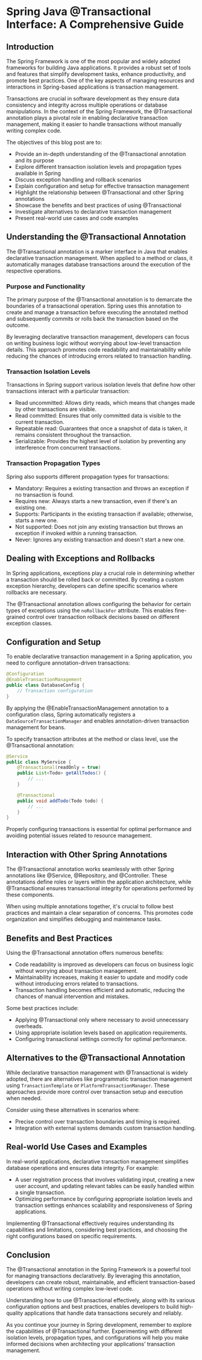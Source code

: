 # Spring Java @Transactional Interface: A Comprehensive Guide

## Introduction

The Spring Framework is one of the most popular and widely adopted frameworks for building Java applications. It provides a robust set of tools and features that simplify development tasks, enhance productivity, and promote best practices. One of the key aspects of managing resources and interactions in Spring-based applications is transaction management.

Transactions are crucial in software development as they ensure data consistency and integrity across multiple operations or database manipulations. In the context of the Spring Framework, the @Transactional annotation plays a pivotal role in enabling declarative transaction management, making it easier to handle transactions without manually writing complex code.

The objectives of this blog post are to:

- Provide an in-depth understanding of the @Transactional annotation and its purpose
- Explore different transaction isolation levels and propagation types available in Spring
- Discuss exception handling and rollback scenarios
- Explain configuration and setup for effective transaction management
- Highlight the relationship between @Transactional and other Spring annotations
- Showcase the benefits and best practices of using @Transactional
- Investigate alternatives to declarative transaction management
- Present real-world use cases and code examples

## Understanding the @Transactional Annotation

The @Transactional annotation is a marker interface in Java that enables declarative transaction management. When applied to a method or class, it automatically manages database transactions around the execution of the respective operations.

### Purpose and Functionality

The primary purpose of the @Transactional annotation is to demarcate the boundaries of a transactional operation. Spring uses this annotation to create and manage a transaction before executing the annotated method and subsequently commits or rolls back the transaction based on the outcome.

By leveraging declarative transaction management, developers can focus on writing business logic without worrying about low-level transaction details. This approach promotes code readability and maintainability while reducing the chances of introducing errors related to transaction handling.

### Transaction Isolation Levels

Transactions in Spring support various isolation levels that define how other transactions interact with a particular transaction:

- Read uncommitted: Allows dirty reads, which means that changes made by other transactions are visible.
- Read committed: Ensures that only committed data is visible to the current transaction.
- Repeatable read: Guarantees that once a snapshot of data is taken, it remains consistent throughout the transaction.
- Serializable: Provides the highest level of isolation by preventing any interference from concurrent transactions.

### Transaction Propagation Types

Spring also supports different propagation types for transactions:

- Mandatory: Requires a existing transaction and throws an exception if no transaction is found.
- Requires new: Always starts a new transaction, even if there's an existing one.
- Supports: Participants in the existing transaction if available; otherwise, starts a new one.
- Not supported: Does not join any existing transaction but throws an exception if invoked within a running transaction.
- Never: Ignores any existing transaction and doesn't start a new one.

## Dealing with Exceptions and Rollbacks

In Spring applications, exceptions play a crucial role in determining whether a transaction should be rolled back or committed. By creating a custom exception hierarchy, developers can define specific scenarios where rollbacks are necessary.

The @Transactional annotation allows configuring the behavior for certain types of exceptions using the `noRollbackFor` attribute. This enables fine-grained control over transaction rollback decisions based on different exception classes.

## Configuration and Setup

To enable declarative transaction management in a Spring application, you need to configure annotation-driven transactions:

```java
@Configuration
@EnableTransactionManagement
public class DatabaseConfig {
    // Transaction configuration
}
```

By applying the @EnableTransactionManagement annotation to a configuration class, Spring automatically registers a `DataSourceTransactionManager` and enables annotation-driven transaction management for beans.

To specify transaction attributes at the method or class level, use the @Transactional annotation:

```java
@Service
public class MyService {
    @Transactional(readOnly = true)
    public List<Todo> getAllTodos() {
        // ...
    }

    @Transactional
    public void addTodo(Todo todo) {
        // ...
    }
}
```

Properly configuring transactions is essential for optimal performance and avoiding potential issues related to resource management.

## Interaction with Other Spring Annotations

The @Transactional annotation works seamlessly with other Spring annotations like @Service, @Repository, and @Controller. These annotations define roles or layers within the application architecture, while @Transactional ensures transactional integrity for operations performed by these components.

When using multiple annotations together, it's crucial to follow best practices and maintain a clear separation of concerns. This promotes code organization and simplifies debugging and maintenance tasks.

## Benefits and Best Practices

Using the @Transactional annotation offers numerous benefits:

- Code readability is improved as developers can focus on business logic without worrying about transaction management.
- Maintainability increases, making it easier to update and modify code without introducing errors related to transactions.
- Transaction handling becomes efficient and automatic, reducing the chances of manual intervention and mistakes.

Some best practices include:

- Applying @Transactional only where necessary to avoid unnecessary overheads.
- Using appropriate isolation levels based on application requirements.
- Configuring transactional settings correctly for optimal performance.

## Alternatives to the @Transactional Annotation

While declarative transaction management with @Transactional is widely adopted, there are alternatives like programmatic transaction management using `TransactionTemplate` or `PlatformTransactionManager`. These approaches provide more control over transaction setup and execution when needed.

Consider using these alternatives in scenarios where:

- Precise control over transaction boundaries and timing is required.
- Integration with external systems demands custom transaction handling.

## Real-world Use Cases and Examples

In real-world applications, declarative transaction management simplifies database operations and ensures data integrity. For example:

- A user registration process that involves validating input, creating a new user account, and updating relevant tables can be easily handled within a single transaction.
- Optimizing performance by configuring appropriate isolation levels and transaction settings enhances scalability and responsiveness of Spring applications.

Implementing @Transactional effectively requires understanding its capabilities and limitations, considering best practices, and choosing the right configurations based on specific requirements.

## Conclusion

The @Transactional annotation in the Spring Framework is a powerful tool for managing transactions declaratively. By leveraging this annotation, developers can create robust, maintainable, and efficient transaction-based operations without writing complex low-level code.

Understanding how to use @Transactional effectively, along with its various configuration options and best practices, enables developers to build high-quality applications that handle data transactions securely and reliably.

As you continue your journey in Spring development, remember to explore the capabilities of @Transactional further. Experimenting with different isolation levels, propagation types, and configurations will help you make informed decisions when architecting your applications' transaction management.

